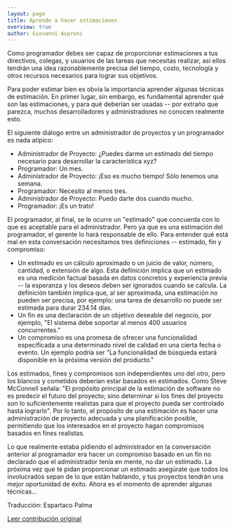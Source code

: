 ```yaml
---
layout: page
title: Aprende a hacer estimaciones
overview: true
author: Giovanni Asproni
---
```


Como programador debes ser capaz de proporcionar estimaciones a tus directivos, colegas, y usuarios de las tareas que necesitas realizar, así ellos tendrán una idea razonablemente precisa del tiempo, costo, tecnología y otros recursos necesarios para lograr sus objetivos.

Para poder estimar bien es obvia la importancia aprender algunas técnicas de estimación. En primer lugar, sin embargo, es fundamental aprender qué son las estimaciones, y para qué deberían ser usadas -- por extraño que parezca, muchos desarrolladores y administradores no conocen realmente esto.

El siguiente diálogo entre un administrador de proyectos y un programador es nada atípico:

* Administrador de Proyecto: ¿Puedes darme un estimado del tiempo necesario para desarrollar la característica xyz?
* Programador: Un mes.
* Administrador de Proyecto: ¡Eso es mucho tiempo! Sólo tenemos una semana.
* Programador: Necesito al menos tres.
* Administrador de Proyecto: Puedo darte dos cuando mucho.
* Programador: ¡Es un trato!

El programador, al final, se le ocurre un "estimado" que concuerda con lo que es aceptable para el administrador. Pero ya que es una estimación del programador, el gerente lo hará responsable de ello. Para entender qué está mal en esta conversación necesitamos tres definiciones -- estimado, fin y compromiso:

* Un estimado es un cálculo aproximado o un juicio de valor, número, cantidad, o extensión de algo. Esta definición implica que un estimado es una medición factual basada en datos concretos y experiencia previa -- la esperanza y los deseos deben ser ignorados cuando se calcula. La definición también implica que, al ser aproximada, una estimación no pueden ser precisa, por ejemplo: una tarea de desarrollo no puede ser estimada para durar 234.14 días.
* Un fin es una declaración de un objetivo deseable del negocio, por ejemplo, "El sistema debe soportar al menos 400 usuarios concurrentes."
* Un compromiso es una promesa de ofrecer una funcionalidad especificada a una determinado nivel de calidad en una cierta fecha o evento. Un ejemplo podría ser "La funcionalidad de búsqueda estará disponible en la próxima versión del producto."

Los estimados, fines y compromisos son independientes uno del otro, pero los blancos y cometidos deberían estar basados en estimados. Como Steve McConnell señala: "El propósito principal de la estimación de software no es predecir el futuro del proyecto; sino determinar si los fines del proyecto son lo suficientemente realistas para que el proyecto pueda ser controlado hasta lograrlo". Por lo tanto, el propósito de una estimación es hacer una administración de proyecto adecuada y una planificación posible, permitiendo que los interesados en el proyecto hagan compromisos basados en fines realistas.

Lo que realmente estaba pidiendo el administrador en la conversación anterior al programador era hacer un compromiso basado en un fin no declarado que el administrador tenía en mente, no dar un estimado. La próxima vez que te pidan proporcionar un estimado asegúrate que todos los involucrados sepan de lo que están hablando, y tus proyectos tendrán una mejor oportunidad de éxito. Ahora es el momento de aprender algunas técnicas...


Traducción: Espartaco Palma

[Leer contribución original](http://programmer.97things.oreilly.com/wiki/index.php/Learn_to_Estimate)

